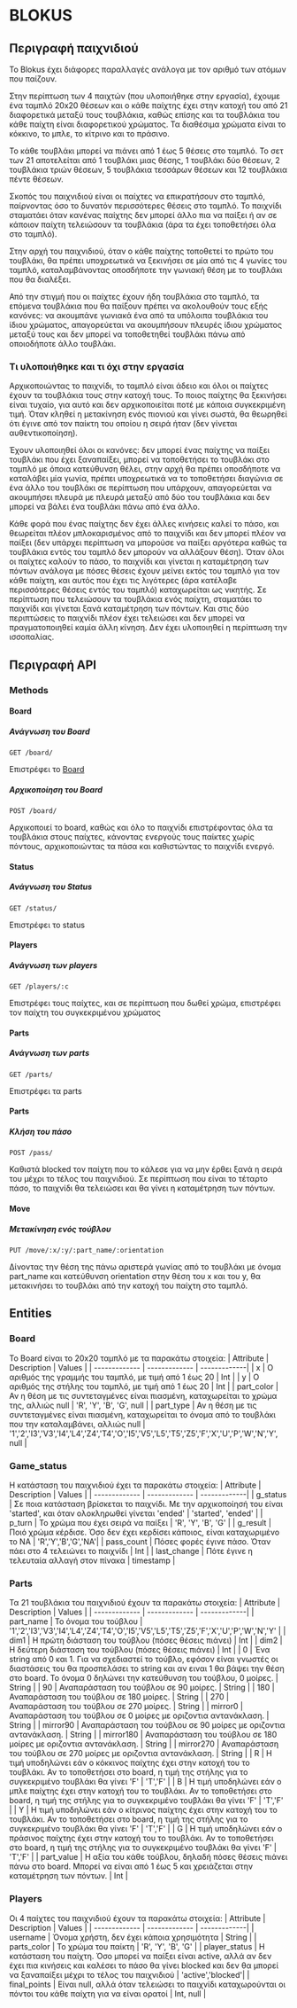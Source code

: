 # BLOKUS
## Περιγραφή παιχνιδιού
Το Blokus έχει διάφορες παραλλαγές ανάλογα με τον αριθμό των ατόμων που παίζουν. 

Στην περίπτωση των 4 παιχτών (που υλοποιήθηκε στην εργασία), έχουμε ένα ταμπλό 20x20 θέσεων και ο κάθε παίχτης έχει στην κατοχή του από 21 διαφορετικά μεταξύ τους τουβλάκια, καθώς επίσης και τα τουβλάκια του κάθε παίχτη είναι διαφορετικού χρώματος. Τα διαθέσιμα χρώματα είναι το κόκκινο, το μπλε, το κίτρινο και το πράσινο. 

Το κάθε τουβλάκι μπορεί να πιάνει από 1 έως 5 θέσεις στο ταμπλό. Το σετ των 21 αποτελείται από 1 τουβλάκι μιας θέσης, 1 τουβλάκι δύο θέσεων, 2 τουβλάκια τριών θέσεων, 5 τουβλάκια τεσσάρων θέσεων και 12 τουβλάκια πέντε θέσεων. 

Σκοπός του παιχνιδιού είναι οι παίχτες να επικρατήσουν στο ταμπλό, παίρνοντας όσο το δυνατόν περισσότερες θέσεις στο ταμπλό. Το παιχνίδι σταματάει όταν κανένας παίχτης δεν μπορεί άλλο πια να παίξει ή αν σε κάποιον παίχτη τελειώσουν τα τουβλάκια (άρα τα έχει τοποθετήσει όλα στο ταμπλό). 

Στην αρχή του παιχνιδιού, όταν ο κάθε παίχτης τοποθετεί το πρώτο του τουβλάκι, θα πρέπει υποχρεωτικά να ξεκινήσει σε μία από τις 4 γωνίες του ταμπλό, καταλαμβάνοντας οποσδήποτε την γωνιακή θέση με το τουβλάκι που θα διαλέξει. 

Από την στιγμή που οι παίχτες έχουν ήδη τουβλάκια στο ταμπλό, τα επόμενα τουβλάκια που θα παίξουν πρέπει να ακολουθούν τους εξής κανόνες: να ακουμπάνε γωνιακά ένα από τα υπόλοιπα τουβλάκια του ίδιου χρώματος, απαγορεύεται να ακουμπήσουν πλευρές ίδιου χρώματος μεταξύ τους και δεν μπορεί να τοποθετηθεί τουβλάκι πάνω από οποιοδήποτε άλλο τουβλάκι.
### Τι υλοποιήθηκε και τι όχι στην εργασία
Αρχικοποιώντας το παιχνίδι, το ταμπλό είναι άδειο και όλοι οι παίχτες έχουν τα τουβλάκια τους στην κατοχή τους. Το ποιος παίχτης θα ξεκινήσει είναι τυχαίο, για αυτό και δεν αρχικοποιείται ποτέ με κάποια συγκεκριμένη τιμή. Όταν κληθεί η μετακίνηση ενός πιονιού και γίνει σωστά, θα θεωρηθεί ότι έγινε από τον παίκτη του οποίου η σειρά ήταν (δεν γίνεται αυθεντικοποίηση). 

Έχουν υλοποιηθεί όλοι οι κανόνες: δεν μπορεί ένας παίχτης να παίξει τουβλάκι που έχει ξαναπαίξει, μπορεί να τοποθετήσει το τουβλάκι στο ταμπλό με όποια κατεύθυνση θέλει, στην αρχή θα πρέπει οποσδήποτε να καταλάβει μία γωνία, πρέπει υποχρεωτικά να το τοποθετήσει διαγώνια σε ένα άλλο του τουβλάκι σε περίπτωση που υπάρχουν, απαγορεύεται να ακουμπήσει πλευρά με πλευρά μεταξύ από δύο του τουβλάκια και δεν μπορεί να βάλει ένα τουβλάκι πάνω από ένα άλλο.

Κάθε φορά που ένας παίχτης δεν έχει άλλες κινήσεις καλεί το πάσο, και θεωρείται πλέον μπλοκαρισμένος από το παιχνίδι και δεν μπορεί πλέον να παίξει (δεν υπάρχει περίπτωση να μπορούσε να παίξει αργότερα καθώς τα τουβλάκια εντός του ταμπλό δεν μπορούν να αλλάξουν θέση). Όταν όλοι οι παίχτες καλούν το πάσο, το παιχνίδι και γίνεται η καταμέτρηση των πόντων ανάλογα με πόσες θέσεις έχουν μείνει εκτός του ταμπλό για τον κάθε παίχτη, και αυτός που έχει τις λιγότερες (άρα κατέλαβε περισσότερες θέσεις εντός του ταμπλό) καταχωρείται ως νικητής. Σε περίπτωση που τελειώσουν τα τουβλάκια ενός παίχτη, σταματάει το παιχνίδι και γίνεται ξανά καταμέτρηση των πόντων. Και στις δύο περιπτώσεις το παιχνίδι πλέον έχει τελειώσει και δεν μπορεί να πραγματοποιηθεί καμία άλλη κίνηση. Δεν έχει υλοποιηθεί η περίπτωση την ισσοπαλίας.

## Περιγραφή API
### Methods
#### Board
##### Ανάγνωση του Board
```
GET /board/
```
Επιστρέφει το [Board](#entities)

##### Αρχικοποίηση του Board
```
POST /board/
```
Αρχικοποιεί το board, καθώς και όλο το παιχνίδι επιστρέφοντας όλα τα τουβλάκια στους παίχτες, κάνοντας ενεργούς τους παίκτες χωρίς πόντους, αρχικοποιώντας τα πάσα και καθιστώντας το παιχνίδι ενεργό.
#### Status
##### Ανάγνωση του Status
```
GET /status/
```
Επιστρέφει το status
#### Players
##### Ανάγνωση των players
```
GET /players/:c
```
Επιστρέφει τους παίχτες, και σε περίπτωση που δωθεί χρώμα, επιστρέφει τον παίχτη του συγκεκριμένου χρώματος
#### Parts
##### Ανάγνωση των parts
```
GET /parts/
```
Επιστρέφει τα parts
#### Parts
##### Κλήση του πάσο
```
POST /pass/
```
Καθιστά blocked τον παίχτη που το κάλεσε για να μην έρθει ξανά η σειρά του μέχρι το τέλος του παιχνιδιού. Σε περίπτωση που είναι το τέταρτο πάσο, το παιχνίδι θα τελειώσει και θα γίνει η καταμέτρηση των πόντων.
#### Move
##### Μετακίνηση ενός τούβλου
```
PUT /move/:x/:y/:part_name/:orientation
```
Δίνοντας την θέση της πάνω αριστερά γωνίας από το τουβλάκι με όνομα part_name και κατεύθυνση orientation στην θέση του x και του y, θα μετακινήσει το τουβλάκι από την κατοχή του παίχτη στο ταμπλό.
## Entities

### Board
Το Board είναι το 20x20 ταμπλό με τα παρακάτω στοιχεία:
| Attribute  | Description | Values |
| ------------- | ------------- | -------------|
| x  | Ο αριθμός της γραμμής του ταμπλό, με τιμή από 1 έως 20 | Int |
| y  | Ο αριθμός της στήλης του ταμπλό, με τιμή από 1 έως 20 | Int |
| part_color | Αν η θέση με τις συντεταγμένες είναι πιασμένη, καταχωρείται το χρώμα της, αλλιώς null  | 'R', 'Y', 'B', 'G', null |
| part_type | Αν η θέση με τις συντεταγμένες είναι πιασμένη, καταχωρείται το όνομα από το τουβλάκι που την καταλαμβάνει, αλλιώς null | '1','2','I3','V3','I4','L4','Z4','T4','O','I5','V5','L5','T5','Z5','F','X','U','P','W','N','Y', null |

### Game_status
Η κατάσταση του παιχνιδιού έχει τα παρακάτω στοιχεία:
| Attribute  | Description | Values |
| ------------- | ------------- | -------------|
| g_status  | Σε ποια κατάσταση βρίσκεται το παιχνίδι. Με την αρχικοποίησή του είναι 'started', και όταν ολοκληρωθεί γίνεται 'ended' | 'started', 'ended' |
| p_turn | Το χρώμα που έχει σειρά να παίξει  | 'R', 'Y', 'B', 'G' |
| g_result | Ποιό χρώμα κέρδισε. Όσο δεν έχει κερδίσει κάποιος, είναι καταχωριμένο το NA | 'R','Y','B','G','NA'|
| pass_count | Πόσες φορές έγινε πάσο. Όταν πάει στο 4 τελειώνει το παιχνίδι | Int |
| last_change | Πότε έγινε η τελευταία αλλαγή στον πίνακα | timestamp |

### Parts
Τα 21 τουβλάκια του παιχνιδιού έχουν τα παρακάτω στοιχεία:
| Attribute  | Description | Values |
| ------------- | ------------- | -------------|
| part_name  | Το όνομα του τούβλου | '1','2','I3','V3','I4','L4','Z4','T4','O','I5','V5','L5','T5','Z5','F','X','U','P','W','N','Y' |
| dim1 | Η πρώτη διάσταση του τούβλου (πόσες θέσεις πιάνει)  | Int |
| dim2 | Η δεύτερη διάσταση του τούβλου (πόσες θέσεις πιάνει)  | Int |
| 0 | Ένα string από 0 και 1. Για να σχεδιαστεί το τούβλο, εφόσον είναι γνωστές οι διαστάσεις του θα προσπελάσει το string και αν ειναι 1 θα βάψει την θέση στο board. Το όνομα 0 δηλώνει την κατεύθυνση του τούβλου, 0 μοίρες.  | String |
| 90 | Αναπαράσταση του τούβλου σε 90 μοίρες.  | String |
| 180 | Αναπαράσταση του τούβλου σε 180 μοίρες.  | String |
| 270 | Αναπαράσταση του τούβλου σε 270 μοίρες.  | String |
| mirror0 | Αναπαράσταση του τούβλου σε 0 μοίρες με οριζοντια αντανάκλαση.  | String |
| mirror90 | Αναπαράσταση του τούβλου σε 90 μοίρες με οριζοντια αντανάκλαση.  | String |
| mirror180 | Αναπαράσταση του τούβλου σε 180 μοίρες με οριζοντια αντανάκλαση.  | String |
| mirror270 | Αναπαράσταση του τούβλου σε 270 μοίρες με οριζοντια αντανάκλαση.  | String |
| R | Η τιμή υποδηλώνει εάν ο κόκκινος παίχτης έχει στην κατοχή του το τουβλάκι. Αν το τοποθετήσει στο board, η τιμή της στήλης για το συγκεκριμένο τουβλάκι θα γίνει 'F'  | 'T','F' |
| B | Η τιμή υποδηλώνει εάν ο μπλε παίχτης έχει στην κατοχή του το τουβλάκι. Αν το τοποθετήσει στο board, η τιμή της στήλης για το συγκεκριμένο τουβλάκι θα γίνει 'F'  | 'T','F' |
| Y | Η τιμή υποδηλώνει εάν ο κίτρινος παίχτης έχει στην κατοχή του το τουβλάκι. Αν το τοποθετήσει στο board, η τιμή της στήλης για το συγκεκριμένο τουβλάκι θα γίνει 'F'  | 'T','F' |
| G | Η τιμή υποδηλώνει εάν ο πράσινος παίχτης έχει στην κατοχή του το τουβλάκι. Αν το τοποθετήσει στο board, η τιμή της στήλης για το συγκεκριμένο τουβλάκι θα γίνει 'F'  | 'T','F' |
| part_value | Η αξία του κάθε τούβλου, δηλαδή πόσες θέσεις πιάνει πάνω στο board. Μπορεί να είναι από 1 έως 5 και χρειάζεται στην καταμέτρηση των πόντων. | Int |

### Players
Οι 4 παίχτες του παιχνιδιού έχουν τα παρακάτω στοιχεία:
| Attribute  | Description | Values |
| ------------- | ------------- | -------------|
| username  | Όνομα χρήστη, δεν έχει κάποια χρησιμότητα | String |
| parts_color | Το χρώμα του παίκτη  | 'R', 'Y', 'B', 'G' |
| player_status | Η κατάσταση του παίχτη. Όσο μπορεί να παίξει είναι active, αλλά αν δεν έχει πια κινήσεις και καλέσει το πάσο θα γίνει blocked και δεν θα μπορεί να ξαναπαίξει μέχρι το τέλος του παιχνιδιού | 'active','blocked'|
| final_points | Είναι null, αλλά όταν τελειώσει το παιχνίδι καταχωρούνται οι πόντοι του κάθε παίχτη για να είναι ορατοί | Int, null |
